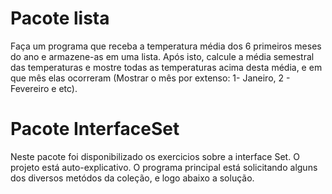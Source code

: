 # Pacote lista
Faça um programa que receba a temperatura média dos 6 
primeiros meses do ano e armazene-as em uma lista.
Após isto, calcule a média semestral das temperaturas e
mostre todas as temperaturas acima desta média, e em que
mês elas ocorreram (Mostrar o mês por extenso: 1- Janeiro, 2 - Fevereiro e etc).

# Pacote InterfaceSet

Neste pacote foi disponibilizado os exercicios sobre a interface Set.
O projeto está auto-explicativo. O programa principal está solicitando
alguns dos diversos metódos da coleção, e logo abaixo a solução.
